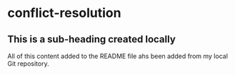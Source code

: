 # conflict-resolution

## This is a sub-heading created locally

All of this content added to the README file ahs been added from my local Git repository.
